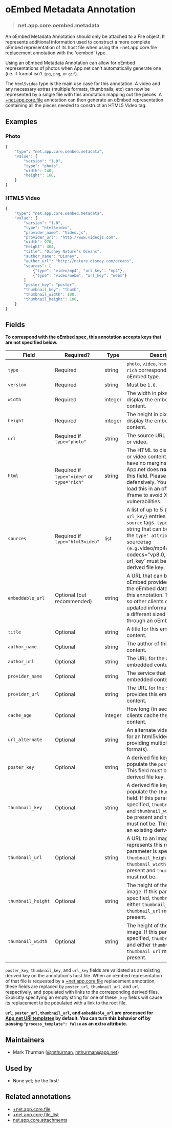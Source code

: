 <!-- give your annotation a title -->
# oEmbed Metadata Annotation

<!-- specify the "type" for your annotation -->
> ### net.app.core.oembed.metadata

<!-- provide a description of what your annotation represents -->
An oEmbed Metadata Annotation should only be attached to a File object. It represents additional information used to construct a more complete oEmbed representation of its host file when using the +net.app.core.file replacement annotation with the 'oembed' type.

Using an oEmbed Metadata Annotation can allow for oEmbed representations of photos when App.net can't automatically generate one (i.e. if format isn't `jpg`, `png`, or `gif`).

The `html5video` type is the main use case for this annotation. A video and any necessary extras (multiple formats, thumbnails, etc) can now be represented by a single file with this annotation mapping out the pieces. A [+net.app.core.file](../annotation-replacement-values/+net.app.core.file.md) annotation can then generate an oEmbed representation containing all the pieces needed to construct an HTML5 Video tag.

<!-- provide at least one example of what your annotation might look like in the wild -->
## Examples

### Photo

~~~ js
{
    "type": "net.app.core.oembed.metadata",
    "value": {
        "version": "1.0",
        "type": "photo",
        "width": 240,
        "height": 160,
    }
}
~~~

### HTML5 Video

~~~ js
{
    "type": "net.app.core.oembed.metadata",
    "value": {
        "version": "1.0",
        "type": "html5video",
        "provider_name": "Video.js",
        "provider_url": "http://www.videojs.com",
        "width": 970,
        "height": 404,
        "title": "Disney Nature's Oceans",
        "author_name": "Disney",
        "author_url": "http://nature.disney.com/oceans",
        "sources": [
            {"type": "video/mp4", "url_key": "mp4"},
            {"type": "video/webm", "url_key": "webm"}
        ]
        "poster_key": "poster",
        "thumbnail_key": "thumb",
        "thumbnail_width": 100,
        "thumbnail_height": 100,
    }
}
~~~



<!-- provide a complete description of the fields in the "value" object for your annotation -->
## Fields

**To correspond with the oEmbed spec, this annotation accepts keys that are not specified below.**

| Field | Required? | Type | Description |
| ----- | --------- | ---- | ----------- |
| `type` | Required  | string | `photo`, `video`, `html5video`, or `rich` corresponding to the oEmbed type. |
| `version` | Required | string | Must be `1.0`. |
| `width` | Required | integer | The width in pixels needed to display the embeddable content. |
| `height` | Required | integer | The height in pixels needed to display the embeddable content. |
| `url` | Required if `type="photo"` | string | The source URL for the image or video. |
| `html` | Required if `type="video"` or `type="rich"` | string | The HTML to display the rich or video content. It should have no margins or padding. App.net does <strong>no validation</strong> of this field. Please program defensively. You may wish to load this in an off-domain iframe to avoid XSS vulnerabilities. |
| `sources` | Required if `type="html5video"` | list | A list of up to 5 `{type, url_key}` entries to use in the `source` tags. `type` should be a string that can be dropped into the `type' attribute of a `source` tag (e.g. `video/mp4` or `video/webm; codecs="vp8.0, vorbis"`). `url_key` must be an existing derived file key. |
| `embeddable_url` | Optional (but recommended) | string | A URL that can be given to an oEmbed provider to recreate the oEmbed data contained in this annotation. This is useful so other clients can get updated information or retrieve a different sized embedding through an oEmbed endpoint. |
| `title` | Optional | string | A title for this embedded content. |
| `author_name` | Optional | string | The author of this embedded content. |
| `author_url` | Optional | string | The URL for the author of this embedded content. |
| `provider_name` | Optional | string | The service that provides this embedded content. |
| `provider_url` | Optional | string | The URL for the service that provides this embedded content. |
| `cache_age` | Optional | integer | How long (in seconds) should clients cache the embedded content. |
| `url_alternate` | Optional | string | An alternate video source URL for an html5video (for providing multiple video formats). |
| `poster_key` | Optional | string | A derived file key used to populate the `poster_url` field. This field must be an existing derived file key. |
| `thumbnail_key` | Optional | string | A derived file key used to populate the `thumbnail_url` field. If this parameter is specified, `thumbnail_height` and `thumbnail_width` must also be present and `thumbnail_url` must not be. This field must be an existing derived file key. |
| `thumbnail_url` | Optional | string | A URL to an image that represents this resource. If this parameter is specified, `thumbnail_height` and `thumbnail_width` must also be present and `thumbnail_key` must not be. |
| `thumbnail_height` | Optional | string | The height of the thumbnail image. If this parameter is specified, `thumbnail_width` and either `thumbnail_key` or `thumbnail_url` must also be present. |
| `thumbnail_width` | Optional | string | The height of the thumbnail image. If this parameter is specified, `thumbnail_height` and either `thumbnail_key` or `thumbnail_url` must also be present. |

`poster_key`, `thumbnail_key`, and `url_key` fields are validated as an existing derived key on the annotation's host file. When an oEmbed representation of that file is requested by a [+net.app.core.file](../annotation-replacement-values/+net.app.core.file.md) replacement annotation, these fields are replaced by `poster_url`, `thumbnail_url`, and `url` respectively, and populated with links to the corresponding derived files. Explicitly specifying an empty string for one of these `_key` fields will cause its replacement to be populated with a link to the root file.

**`url`, `poster_url`, `thumbnail_url`, and `embeddable_url` are processed for [App.net URI templates](http://developers.app.net/docs/meta/entities/#uri-templates) by default. You can turn this behavior off by passing `"process_template": false` as an extra attribute.**

<!-- provide a way to contact you -->
## Maintainers
* Mark Thurman ([@mthurman](https://alpha.app.net/mthurman), [mthurman@app.net](mailto:mthurman@app.net))

<!-- provide references to compatible apps / service -->
## Used by
* None yet; be the first!

<!-- provide references to related annotations -->
## Related annotations
* [+net.app.core.file](../annotation-replacement-values/+net.app.core.file.md)
* [+net.app.core.file_list](../annotation-replacement-values/+net.app.core.file_list.md)
* [net.app.core.attachments](net.app.core.attachments.md)
